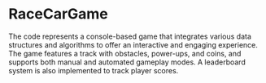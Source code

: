 # RaceCarGame
The code represents a console-based game that integrates various data structures and algorithms to offer an interactive and engaging experience. The game features a track with obstacles, power-ups, and coins, and supports both manual and automated gameplay modes. A leaderboard system is also implemented to track player scores.

